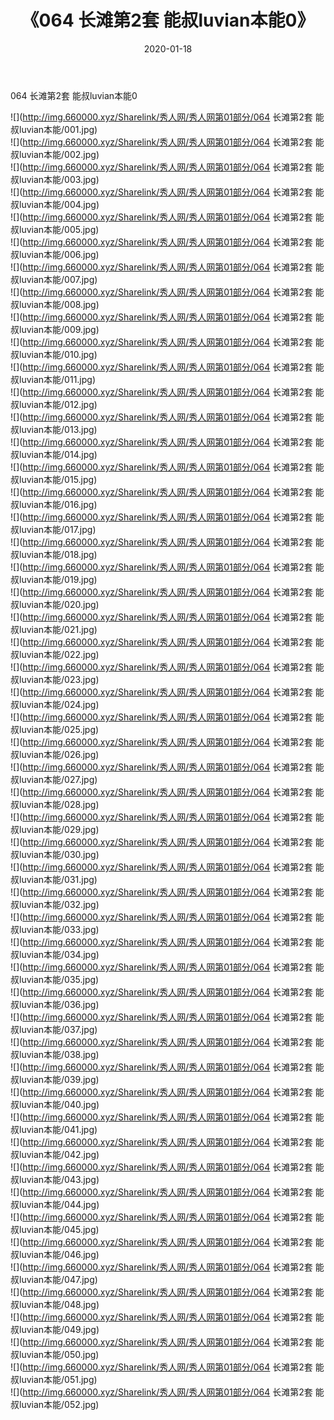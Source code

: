 ﻿---
layout: post
title:  《064 长滩第2套 能叔luvian本能0》
date:   2020-01-18
img: http://img.660000.xyz/Sharelink/秀人网/秀人网第01部分/064 长滩第2套 能叔luvian本能0/000.jpg
categories: [美女, 清纯, 唯美]
---

064 长滩第2套 能叔luvian本能0

  ![](http://img.660000.xyz/Sharelink/秀人网/秀人网第01部分/064 长滩第2套 能叔luvian本能/001.jpg) <br> ![](http://img.660000.xyz/Sharelink/秀人网/秀人网第01部分/064 长滩第2套 能叔luvian本能/002.jpg) <br> ![](http://img.660000.xyz/Sharelink/秀人网/秀人网第01部分/064 长滩第2套 能叔luvian本能/003.jpg) <br> ![](http://img.660000.xyz/Sharelink/秀人网/秀人网第01部分/064 长滩第2套 能叔luvian本能/004.jpg) <br> ![](http://img.660000.xyz/Sharelink/秀人网/秀人网第01部分/064 长滩第2套 能叔luvian本能/005.jpg) <br> ![](http://img.660000.xyz/Sharelink/秀人网/秀人网第01部分/064 长滩第2套 能叔luvian本能/006.jpg) <br> ![](http://img.660000.xyz/Sharelink/秀人网/秀人网第01部分/064 长滩第2套 能叔luvian本能/007.jpg) <br> ![](http://img.660000.xyz/Sharelink/秀人网/秀人网第01部分/064 长滩第2套 能叔luvian本能/008.jpg) <br> ![](http://img.660000.xyz/Sharelink/秀人网/秀人网第01部分/064 长滩第2套 能叔luvian本能/009.jpg) <br> ![](http://img.660000.xyz/Sharelink/秀人网/秀人网第01部分/064 长滩第2套 能叔luvian本能/010.jpg) <br> ![](http://img.660000.xyz/Sharelink/秀人网/秀人网第01部分/064 长滩第2套 能叔luvian本能/011.jpg) <br> ![](http://img.660000.xyz/Sharelink/秀人网/秀人网第01部分/064 长滩第2套 能叔luvian本能/012.jpg) <br> ![](http://img.660000.xyz/Sharelink/秀人网/秀人网第01部分/064 长滩第2套 能叔luvian本能/013.jpg) <br> ![](http://img.660000.xyz/Sharelink/秀人网/秀人网第01部分/064 长滩第2套 能叔luvian本能/014.jpg) <br> ![](http://img.660000.xyz/Sharelink/秀人网/秀人网第01部分/064 长滩第2套 能叔luvian本能/015.jpg) <br> ![](http://img.660000.xyz/Sharelink/秀人网/秀人网第01部分/064 长滩第2套 能叔luvian本能/016.jpg) <br> ![](http://img.660000.xyz/Sharelink/秀人网/秀人网第01部分/064 长滩第2套 能叔luvian本能/017.jpg) <br> ![](http://img.660000.xyz/Sharelink/秀人网/秀人网第01部分/064 长滩第2套 能叔luvian本能/018.jpg) <br> ![](http://img.660000.xyz/Sharelink/秀人网/秀人网第01部分/064 长滩第2套 能叔luvian本能/019.jpg) <br> ![](http://img.660000.xyz/Sharelink/秀人网/秀人网第01部分/064 长滩第2套 能叔luvian本能/020.jpg) <br> ![](http://img.660000.xyz/Sharelink/秀人网/秀人网第01部分/064 长滩第2套 能叔luvian本能/021.jpg) <br> ![](http://img.660000.xyz/Sharelink/秀人网/秀人网第01部分/064 长滩第2套 能叔luvian本能/022.jpg) <br> ![](http://img.660000.xyz/Sharelink/秀人网/秀人网第01部分/064 长滩第2套 能叔luvian本能/023.jpg) <br> ![](http://img.660000.xyz/Sharelink/秀人网/秀人网第01部分/064 长滩第2套 能叔luvian本能/024.jpg) <br> ![](http://img.660000.xyz/Sharelink/秀人网/秀人网第01部分/064 长滩第2套 能叔luvian本能/025.jpg) <br> ![](http://img.660000.xyz/Sharelink/秀人网/秀人网第01部分/064 长滩第2套 能叔luvian本能/026.jpg) <br> ![](http://img.660000.xyz/Sharelink/秀人网/秀人网第01部分/064 长滩第2套 能叔luvian本能/027.jpg) <br> ![](http://img.660000.xyz/Sharelink/秀人网/秀人网第01部分/064 长滩第2套 能叔luvian本能/028.jpg) <br> ![](http://img.660000.xyz/Sharelink/秀人网/秀人网第01部分/064 长滩第2套 能叔luvian本能/029.jpg) <br> ![](http://img.660000.xyz/Sharelink/秀人网/秀人网第01部分/064 长滩第2套 能叔luvian本能/030.jpg) <br> ![](http://img.660000.xyz/Sharelink/秀人网/秀人网第01部分/064 长滩第2套 能叔luvian本能/031.jpg) <br> ![](http://img.660000.xyz/Sharelink/秀人网/秀人网第01部分/064 长滩第2套 能叔luvian本能/032.jpg) <br> ![](http://img.660000.xyz/Sharelink/秀人网/秀人网第01部分/064 长滩第2套 能叔luvian本能/033.jpg) <br> ![](http://img.660000.xyz/Sharelink/秀人网/秀人网第01部分/064 长滩第2套 能叔luvian本能/034.jpg) <br> ![](http://img.660000.xyz/Sharelink/秀人网/秀人网第01部分/064 长滩第2套 能叔luvian本能/035.jpg) <br> ![](http://img.660000.xyz/Sharelink/秀人网/秀人网第01部分/064 长滩第2套 能叔luvian本能/036.jpg) <br> ![](http://img.660000.xyz/Sharelink/秀人网/秀人网第01部分/064 长滩第2套 能叔luvian本能/037.jpg) <br> ![](http://img.660000.xyz/Sharelink/秀人网/秀人网第01部分/064 长滩第2套 能叔luvian本能/038.jpg) <br> ![](http://img.660000.xyz/Sharelink/秀人网/秀人网第01部分/064 长滩第2套 能叔luvian本能/039.jpg) <br> ![](http://img.660000.xyz/Sharelink/秀人网/秀人网第01部分/064 长滩第2套 能叔luvian本能/040.jpg) <br> ![](http://img.660000.xyz/Sharelink/秀人网/秀人网第01部分/064 长滩第2套 能叔luvian本能/041.jpg) <br> ![](http://img.660000.xyz/Sharelink/秀人网/秀人网第01部分/064 长滩第2套 能叔luvian本能/042.jpg) <br> ![](http://img.660000.xyz/Sharelink/秀人网/秀人网第01部分/064 长滩第2套 能叔luvian本能/043.jpg) <br> ![](http://img.660000.xyz/Sharelink/秀人网/秀人网第01部分/064 长滩第2套 能叔luvian本能/044.jpg) <br> ![](http://img.660000.xyz/Sharelink/秀人网/秀人网第01部分/064 长滩第2套 能叔luvian本能/045.jpg) <br> ![](http://img.660000.xyz/Sharelink/秀人网/秀人网第01部分/064 长滩第2套 能叔luvian本能/046.jpg) <br> ![](http://img.660000.xyz/Sharelink/秀人网/秀人网第01部分/064 长滩第2套 能叔luvian本能/047.jpg) <br> ![](http://img.660000.xyz/Sharelink/秀人网/秀人网第01部分/064 长滩第2套 能叔luvian本能/048.jpg) <br> ![](http://img.660000.xyz/Sharelink/秀人网/秀人网第01部分/064 长滩第2套 能叔luvian本能/049.jpg) <br> ![](http://img.660000.xyz/Sharelink/秀人网/秀人网第01部分/064 长滩第2套 能叔luvian本能/050.jpg) <br> ![](http://img.660000.xyz/Sharelink/秀人网/秀人网第01部分/064 长滩第2套 能叔luvian本能/051.jpg) <br> ![](http://img.660000.xyz/Sharelink/秀人网/秀人网第01部分/064 长滩第2套 能叔luvian本能/052.jpg) <br>